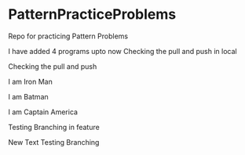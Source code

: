 # PatternPracticeProblems
Repo for practicing Pattern Problems

I have added 4 programs upto now
Checking the pull and push in local

Checking the pull and push

I am Iron Man

I am Batman

I am Captain America

Testing Branching in feature

New Text Testing Branching